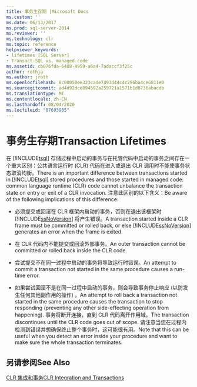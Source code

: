 ```yaml
---
title: 事务生存期 |Microsoft Docs
ms.custom: ''
ms.date: 06/13/2017
ms.prod: sql-server-2014
ms.reviewer: ''
ms.technology: clr
ms.topic: reference
helpviewer_keywords:
- lifetimes [SQL Server]
- Transact-SQL vs. managed code
ms.assetid: cb076fda-6488-4959-a6a4-7adaccf3f25c
author: rothja
ms.author: jroth
ms.openlocfilehash: 8c00050ee323cade7493d44c4c296ba4ce6811e0
ms.sourcegitcommit: ad4d92dce894592a259721a1571b1d8736abacdb
ms.translationtype: MT
ms.contentlocale: zh-CN
ms.lasthandoff: 08/04/2020
ms.locfileid: "87693985"
---
```

# <a name="transaction-lifetimes"></a><span data-ttu-id="d99ec-102">事务生存期</span><span class="sxs-lookup"><span data-stu-id="d99ec-102">Transaction Lifetimes</span></span>
  <span data-ttu-id="d99ec-103">在 [!INCLUDE[tsql](../../includes/tsql-md.md)] 存储过程中启动的事务与在托管代码中启动的事务之间存在一个重大区别：公共语言运行时 (CLR) 代码在进入或退出 CLR 调用时不能使事务状态取消均衡。</span><span class="sxs-lookup"><span data-stu-id="d99ec-103">There is an important difference between transactions started in [!INCLUDE[tsql](../../includes/tsql-md.md)] stored procedures and those started in managed code: common language runtime (CLR) code cannot unbalance the transaction state on entry or exit of a CLR invocation.</span></span> <span data-ttu-id="d99ec-104">注意此区别的以下含义：</span><span class="sxs-lookup"><span data-stu-id="d99ec-104">Be aware of the following implications of this difference:</span></span>  
  
-   <span data-ttu-id="d99ec-105">必须提交或回滚在 CLR 框架内启动的事务，否则在退出该框架时 [!INCLUDE[ssNoVersion](../../includes/ssnoversion-md.md)] 将产生错误。</span><span class="sxs-lookup"><span data-stu-id="d99ec-105">A transaction started inside a CLR frame must be committed or rolled back, or else [!INCLUDE[ssNoVersion](../../includes/ssnoversion-md.md)] generates an error when the frame is exited.</span></span>  
  
-   <span data-ttu-id="d99ec-106">在 CLR 代码内不能提交或回滚外部事务。</span><span class="sxs-lookup"><span data-stu-id="d99ec-106">An outer transaction cannot be committed or rolled back inside the CLR code.</span></span>  
  
-   <span data-ttu-id="d99ec-107">尝试提交不在同一过程中启动的事务将导致运行时错误。</span><span class="sxs-lookup"><span data-stu-id="d99ec-107">An attempt to commit a transaction not started in the same procedure causes a run-time error.</span></span>  
  
-   <span data-ttu-id="d99ec-108">如果尝试回滚不是在同一过程中启动的事务，则会导致事务停止响应 (以防发生任何其他副作用的操作) 。</span><span class="sxs-lookup"><span data-stu-id="d99ec-108">An attempt to roll back a transaction not started in the same procedure causes the transaction to stop responding (preventing any other side-effecting operation from happening).</span></span> <span data-ttu-id="d99ec-109">事务将断开连接，直到 CLR 代码离开作用域。</span><span class="sxs-lookup"><span data-stu-id="d99ec-109">The transaction discontinues until the CLR code goes out of scope.</span></span> <span data-ttu-id="d99ec-110">请注意当您在过程内检测到错误并想确保终止整个事务时，这可能很有用。</span><span class="sxs-lookup"><span data-stu-id="d99ec-110">Note that this can be useful when you detect an error inside your procedure and want to make sure the whole transaction terminates.</span></span>  
  
## <a name="see-also"></a><span data-ttu-id="d99ec-111">另请参阅</span><span class="sxs-lookup"><span data-stu-id="d99ec-111">See Also</span></span>  
 [<span data-ttu-id="d99ec-112">CLR 集成和事务</span><span class="sxs-lookup"><span data-stu-id="d99ec-112">CLR Integration and Transactions</span></span>](../native-client-ole-db-transactions/transactions.md)  
  
  
